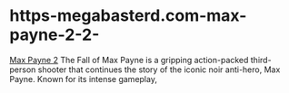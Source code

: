 # https-megabasterd.com-max-payne-2-2-
[Max Payne 2](https://megabasterd.com/max-payne-2-2/) The Fall of Max Payne is a gripping action-packed third-person shooter that continues the story of the iconic noir anti-hero, Max Payne. Known for its intense gameplay,

